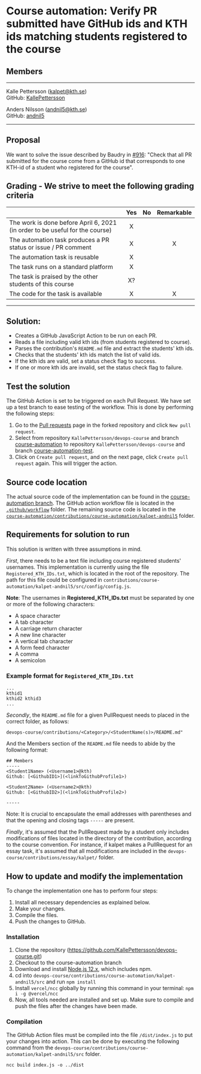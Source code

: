 # Course automation: Verify PR submitted have GitHub ids and KTH ids matching students registered to the course

## Members
-----
Kalle Pettersson (kalpet@kth.se)  
GitHub: [KallePettersson](https://github.com/KallePettersson)

Anders Nilsson (andnil5@kth.se)  
GitHub: [andnil5](https://github.com/andnil5)

-----

## Proposal
We want to solve the issue described by Baudry in [#916](https://github.com/KTH/devops-course/issues/916): "Check that all PR submitted for the course come from a GitHub id that corresponds to one KTH-id of a student who registered for the course".

## Grading - We strive to meet the following grading criteria

| | Yes | No | Remarkable |
|---|:-:|:-:|:-:|
| The work is done before April 6, 2021 (in order to be useful for the course) | X | | |
| The automation task produces a PR status or issue / PR comment | X | | X |
| The automation task is reusable | X | | |
| The task runs on a standard platform | X | | |
| The task is praised by the other students of this course | X? |  |  |
| The code for the task is available | X | | X |
----

## Solution:
* Creates a GitHub JavaScript Action to be run on each PR.
* Reads a file including valid kth ids (from students registered to course).
* Parses the contribution's `README.md` file and extract the students' kth ids.
* Checks that the students' kth ids match the list of valid ids.
* If the kth ids are valid, set a status check flag to success.
* If one or more kth ids are invalid, set the status check flag to failure.

## Test the solution
The GitHub Action is set to be triggered on each Pull Request. We have set up a test branch to ease testing of the workflow. This is done by performing the following steps:
1. Go to the [Pull requests](https://github.com/KallePettersson/devops-course/pulls) page in the forked repository and click `New pull request`.
2. Select from repository `KallePettersson/devops-course` and branch [course-automation](https://github.com/KallePettersson/devops-course/tree/course-automation) to repository `KallePettersson/devops-course` and branch [course-automation-test](https://github.com/KallePettersson/devops-course/tree/course-automation-test).
3. Click on `Create pull request`, and on the next page, click `Create pull request` again. This will trigger the action.

## Source code location
The actual source code of the implementation can be found in the [course-automation branch](https://github.com/KallePettersson/devops-course/tree/course-automation/contributions/course-automation/kalpet-andnil5). The GitHub action workflow file is located in the [`.github/workflow`](https://github.com/KallePettersson/devops-course/tree/course-automation/.github/workflows) folder. The remaining source code is located in the [`course-automation/contributions/course-automation/kalpet-andnil5`](https://github.com/KallePettersson/devops-course/tree/course-automation/contributions/course-automation/kalpet-andnil5) folder.

## Requirements for solution to run
This solution is written with three assumptions in mind. 

*First*, there needs to be a text file including course registered students' usernames. This implementation is currently using the file `Registered_KTH_IDs.txt`, which is located in the root of the repository. The path for this file could be configured in `contributions/course-automation/kalpet-andnil5/src/config/config.js`. 

**Note**: The usernames in **Registered_KTH_IDs.txt** must be separated by one or more of the following characters:
* A space character
* A tab character
* A carriage return character
* A new line character
* A vertical tab character
* A form feed character
* A comma 
* A semicolon

### Example format for `Registered_KTH_IDs.txt`
````
...
kthid1
kthid2 kthid3     
...
````

*Secondly*, the `README.md` file for a given PullRequest needs to placed in the correct folder, as follows:
````
devops-course/contributions/<Category>/<StudentName(s)>/README.md"
````
And the Members section of the `README.md` file needs to abide by the following format:
````
## Members
-----
<Student1Name> (<Username1>@kth)
Github: [<GithubID1>](<linkToGithubProfile1>)

<Student2Name> (<Username2>@kth)
Github: [<GithubID2>](<linkToGithubProfile2>)

-----
````
Note: It is crucial to encapsulate the email addresses with parentheses and that the opening and closing tags `-----` are present.

*Finally*, it's assumed that the PullRequest made by a student only includes modifications of files located in the directory of the contribution, according to the course convention. For instance, if kalpet makes a PullRequest for an essay task, it's assumed that all modifications are included in the `devops-course/contributions/essay/kalpet/` folder.

## How to update and modify the implementation

To change the implementation one has to perform four steps:
1. Install all necessary dependencies as explained below.
2. Make your changes.
3. Compile the files.
4. Push the changes to GitHub.

### Installation
1. Clone the repository (https://github.com/KallePettersson/devops-course.git)  
2. Checkout to the course-automation branch
3. Download and install [Node.js 12.x](https://nodejs.org/en/download/current/), which includes npm.
4. cd into `devops-course/contributions/course-automation/kalpet-andnil5/src` and run `npm install`
5. Install `vercel/ncc` globally by running this command in your terminal: `npm i -g @vercel/ncc`
6. Now, all tools needed are installed and set up. Make sure to compile and push the files after the changes have been made.

### Compilation
The GitHub Action files must be compiled into the file `/dist/index.js` to put your changes into action. This can be done by executing the following command from the `devops-course/contributions/course-automation/kalpet-andnil5/src` folder.
```
ncc build index.js -o ../dist
```